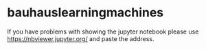 # bauhauslearningmachines

If you have problems with showing the jupyter notebook please use https://nbviewer.jupyter.org/ and paste the address.
